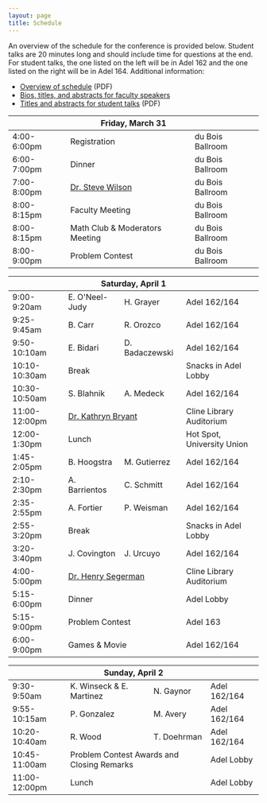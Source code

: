 ```yaml
---
layout: page
title: Schedule
---
```


An overview of the schedule for the conference is provided below.  Student talks are 20 minutes long and should include time for questions at the end. For student talks, the one listed on the left will be in Adel 162 and the one listed on the right will be in Adel 164. Additional information:

- [Overview of schedule](https://naumathstat.github.io/sunmarc2017/schedule.pdf) (PDF)
- [Bios, titles, and abstracts for faculty speakers](https://naumathstat.github.io/sunmarc2017/speakers/)
- [Titles and abstracts for student talks](https://naumathstat.github.io/sunmarc2017/abstracts.pdf) (PDF)

<table>
<thead>
<tr>
<th colspan="4" style="text-align: center;">Friday, March 31</th>
</tr>
</thead>
<tr>
<td>4:00-6:00pm</td>
<td colspan="2">Registration</td>
<td>du Bois Ballroom</td>
</tr>
<tr>
<td>6:00-7:00pm</td>
<td colspan="2">Dinner</td>
<td>du Bois Ballroom</td>
</tr>
<tr>
<td>7:00-8:00pm</td>
<td colspan="2"><a href="https://naumathstat.github.io/sunmarc2017/speakers/">Dr. Steve Wilson</a></td>
<td>du Bois Ballroom</td>
</tr>
<tr>
<td>8:00-8:15pm</td>
<td colspan="2">Faculty Meeting</td>
<td>du Bois Ballroom</td>
</tr>
<tr>
<td>8:00-8:15pm</td>
<td colspan="2">Math Club & Moderators Meeting</td>
<td>du Bois Ballroom</td>
</tr>
<tr>
<td>8:00-9:00pm</td>
<td colspan="2">Problem Contest</td>
<td>du Bois Ballroom</td>
</tr>
</table>

<!-- * -->

<table>
<thead>
<tr>
<th colspan="4" style="text-align: center;">Saturday, April 1</th>
</tr>
</thead>
<tr>
<td>9:00-9:20am</td>
<td>E. O'Neel-Judy</td>
<td>H. Grayer</td>
<td>Adel 162/164</td>
</tr>

<tr>
<td>9:25-9:45am</td>
<td>B. Carr</td>
<td>R. Orozco</td>
<td>Adel 162/164</td>
</tr>

<tr>
<td>9:50-10:10am</td>
<td>E. Bidari</td>
<td>D. Badaczewski</td>
<td>Adel 162/164</td>
</tr>

<tr>
<td>10:10-10:30am</td>
<td colspan="2">Break</td>
<td>Snacks in Adel Lobby</td>
</tr>

<tr>
<td>10:30-10:50am</td>
<td>S. Blahnik</td>
<td>A. Medeck</td>
<td>Adel 162/164</td>
</tr>

<tr>
<td>11:00-12:00pm</td>
<td colspan="2"><a href="https://naumathstat.github.io/sunmarc2017/speakers/">Dr. Kathryn Bryant</a></td>
<td>Cline Library Auditorium</td>
</tr>

<tr>
<td>12:00-1:30pm</td>
<td colspan="2">Lunch</td>
<td>Hot Spot, University Union</td>
</tr>

<tr>
<td>1:45-2:05pm</td>
<td>B. Hoogstra</td>
<td>M. Gutierrez</td>
<td>Adel 162/164</td>
</tr>

<tr>
<td>2:10-2:30pm</td>
<td>A. Barrientos</td>
<td>C. Schmitt</td>
<td>Adel 162/164</td>
</tr>

<tr>
<td>2:35-2:55pm</td>
<td>A. Fortier</td>
<td>P. Weisman</td>
<td>Adel 162/164</td>
</tr>

<tr>
<td>2:55-3:20pm</td>
<td colspan="2">Break</td>
<td>Snacks in Adel Lobby</td>
</tr>

<tr>
<td>3:20-3:40pm</td>
<td>J. Covington</td>
<td>J. Urcuyo</td>
<td>Adel 162/164</td>
</tr>

<tr>
<td>4:00-5:00pm</td>
<td colspan="2"><a href="https://naumathstat.github.io/sunmarc2017/speakers/">Dr. Henry Segerman</a></td>
<td>Cline Library Auditorium</td>
</tr>

<tr>
<td>5:15-6:00pm</td>
<td colspan="2">Dinner</td>
<td>Adel Lobby</td>
</tr>

<tr>
<td>5:15-9:00pm</td>
<td colspan="2">Problem Contest</td>
<td>Adel 163</td>
</tr>

<tr>
<td>6:00-9:00pm</td>
<td colspan="2">Games & Movie</td>
<td>Adel 162/164</td>
</tr>

</table>

<!-- * -->

<table>
<thead>
<tr>
<th colspan="4" style="text-align: center;">Sunday, April 2</th>
</tr>
</thead>
<tr>
<td>9:30-9:50am</td>
<td>K. Winseck & E. Martinez</td>
<td>N. Gaynor</td>
<td>Adel 162/164</td>
</tr>

<tr>
<td>9:55-10:15am</td>
<td>P. Gonzalez</td>
<td>M. Avery</td>
<td>Adel 162/164</td>
</tr>

<tr>
<td>10:20-10:40am</td>
<td>R. Wood</td>
<td>T. Doehrman</td>
<td>Adel 162/164</td>
</tr>

<tr>
<td>10:45-11:00am</td>
<td colspan="2">Problem Contest Awards and Closing Remarks</td>
<td>Adel Lobby</td>
</tr>

<tr>
<td>11:00-12:00pm</td>
<td colspan="2">Lunch</td>
<td>Adel Lobby</td>
</tr>
</table>
